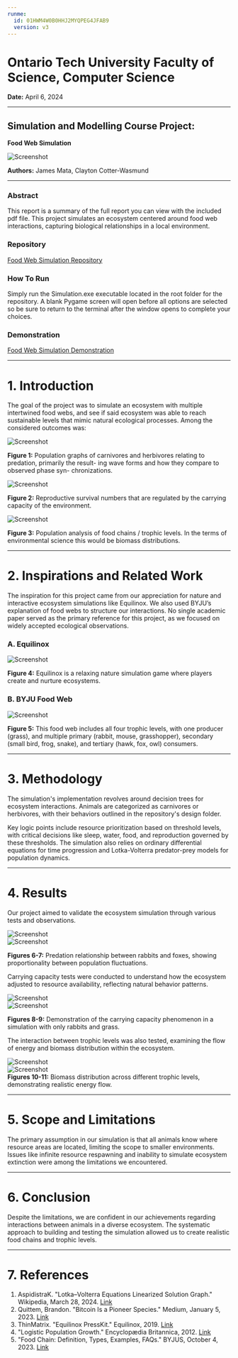 ```yaml
---
runme:
  id: 01HWM4W0B0HHJ2MYQPEG4JFAB9
  version: v3
---
```


# Ontario Tech University Faculty of Science, Computer Science

**Date:** April 6, 2024

---

## Simulation and Modelling Course Project:

**Food Web Simulation**

![Screenshot](/images/Picture0.png)

**Authors:**
James Mata, Clayton Cotter-Wasmund

---

### Abstract

This report is a summary of the full report you can view with the included pdf file. This project simulates an ecosystem centered around food web interactions, capturing biological relationships in a local environment.

### Repository

[Food Web Simulation Repository](https://github.com/JamesMeta/Simulation-of-Ecosystem-Food-Chains)

### How To Run

Simply run the Simulation.exe executable located in the root folder for the repository. A blank Pygame screen will open before all options are selected so be sure to return to the terminal after the window opens to complete your choices.

### Demonstration

[Food Web Simulation Demonstration](https://youtu.be/1EuounfYO8k)

---

# 1. Introduction

The goal of the project was to simulate an ecosystem with multiple intertwined food webs, and see if said ecosystem was able to reach sustainable levels that mimic natural ecological processes. Among the considered outcomes was:

![Screenshot](/images/Picture1.png)

**Figure 1:** Population graphs of carnivores and herbivores relating to predation, primarily the result- ing wave forms and how they compare to observed phase syn- chronizations.

![Screenshot](/images/Picture2.png)

**Figure 2:** Reproductive survival numbers that are regulated by the carrying capacity of the environment.

![Screenshot](/images/Picture3.png)

**Figure 3:** Population analysis of food chains / trophic levels. In the terms of environmental science this would be biomass distributions.

---

# 2. Inspirations and Related Work

The inspiration for this project came from our appreciation for nature and interactive ecosystem simulations like Equilinox. We also used BYJU’s explanation of food webs to structure our interactions. No single academic paper served as the primary reference for this project, as we focused on widely accepted ecological observations.

### A. Equilinox

![Screenshot](/images/Picture4.png)

**Figure 4:** Equilinox is a relaxing nature simulation game where players create and nurture ecosystems.

### B. BYJU Food Web

![Screenshot](/images/Picture5.png)

**Figure 5:** This food web includes all four trophic levels, with one producer (grass), and multiple primary (rabbit, mouse, grasshopper), secondary (small bird, frog, snake), and tertiary (hawk, fox, owl) consumers.

---

# 3. Methodology

The simulation's implementation revolves around decision trees for ecosystem interactions. Animals are categorized as carnivores or herbivores, with their behaviors outlined in the repository's design folder.

Key logic points include resource prioritization based on threshold levels, with critical decisions like sleep, water, food, and reproduction governed by these thresholds. The simulation also relies on ordinary differential equations for time progression and Lotka-Volterra predator-prey models for population dynamics.

---

# 4. Results

Our project aimed to validate the ecosystem simulation through various tests and observations.

![Screenshot](/images/Picture6.png)  
![Screenshot](/images/Picture7.png)

**Figures 6-7:** Predation relationship between rabbits and foxes, showing proportionality between population fluctuations.

Carrying capacity tests were conducted to understand how the ecosystem adjusted to resource availability, reflecting natural behavior patterns.

![Screenshot](/images/Picture8.png)  
![Screenshot](/images/Picture9.png)

**Figures 8-9:** Demonstration of the carrying capacity phenomenon in a simulation with only rabbits and grass.

The interaction between trophic levels was also tested, examining the flow of energy and biomass distribution within the ecosystem.

![Screenshot](/images/Picture10.png)  
![Screenshot](/images/Picture11.png)  
**Figures 10-11:** Biomass distribution across different trophic levels, demonstrating realistic energy flow.

---

# 5. Scope and Limitations

The primary assumption in our simulation is that all animals know where resource areas are located, limiting the scope to smaller environments. Issues like infinite resource respawning and inability to simulate ecosystem extinction were among the limitations we encountered.

---

# 6. Conclusion

Despite the limitations, we are confident in our achievements regarding interactions between animals in a diverse ecosystem. The systematic approach to building and testing the simulation allowed us to create realistic food chains and trophic levels.

---

# 7. References

1. AspidistraK. "Lotka–Volterra Equations Linearized Solution Graph." Wikipedia, March 28, 2024. [Link](https://en.wikipedia.org/wiki/Lotka)
2. Quittem, Brandon. "Bitcoin Is a Pioneer Species." Medium, January 5, 2023. [Link](https://medium.com/the-bitcoin-times/bitcoin-is-a-pioneer-species-38f42ecdbb88)
3. ThinMatrix. "Equilinox PressKit." Equilinox, 2019. [Link](https://equilinox.com/presskit/sheet.php?p=equilinox)
4. "Logistic Population Growth." Encyclopædia Britannica, 2012. [Link](https://www.britannica.com/science/population-ecology/Logistic-population-growth)
5. "Food Chain: Definition, Types, Examples, FAQs." BYJUS, October 4, 2023. [Link](https://byjus.com/biology/overview-of-food-chain/)
